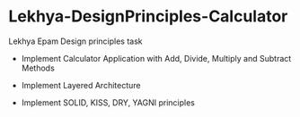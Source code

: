 # Lekhya-DesignPrinciples-Calculator
Lekhya Epam Design principles task
* Implement Calculator Application with Add, Divide, Multiply and Subtract Methods

* Implement Layered Architecture

* Implement SOLID, KISS, DRY, YAGNI principles
